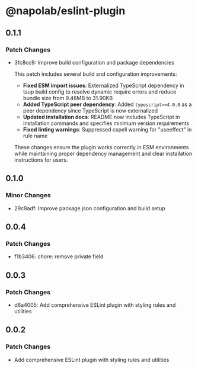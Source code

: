 # @napolab/eslint-plugin

## 0.1.1

### Patch Changes

- 3fc8cc9: Improve build configuration and package dependencies

  This patch includes several build and configuration improvements:
  - **Fixed ESM import issues**: Externalized TypeScript dependency in tsup build config to resolve dynamic require errors and reduce bundle size from 9.46MB to 31.90KB
  - **Added TypeScript peer dependency**: Added `typescript>=4.0.0` as a peer dependency since TypeScript is now externalized
  - **Updated installation docs**: README now includes TypeScript in installation commands and specifies minimum version requirements
  - **Fixed linting warnings**: Suppressed cspell warning for "useeffect" in rule name

  These changes ensure the plugin works correctly in ESM environments while maintaining proper dependency management and clear installation instructions for users.

## 0.1.0

### Minor Changes

- 29c9adf: Improve package.json configuration and build setup

## 0.0.4

### Patch Changes

- f1b3406: chore: remove private field

## 0.0.3

### Patch Changes

- d6a4005: Add comprehensive ESLint plugin with styling rules and utilities

## 0.0.2

### Patch Changes

- Add comprehensive ESLint plugin with styling rules and utilities
